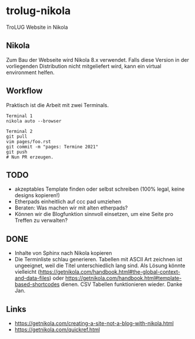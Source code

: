 # trolug-nikola
TroLUG Website in Nikola


Nikola
------
Zum Bau der Webseite wird Nikola 8.x verwendet.
Falls diese Version in der vorliegenden Distribution nicht mitgeliefert wird, kann ein virtual environment helfen.


Workflow
--------
Praktisch ist die Arbeit mit zwei Terminals.


    Terminal 1
    nikola auto --browser 

    Terminal 2
    git pull
    vim pages/foo.rst
    git commit -m "pages: Termine 2021"
    git push
    # Nun PR erzeugen.


TODO
----
* akzeptables Template finden oder selbst schreiben (100% legal, keine designs kopieren!)
* Etherpads einheitlich auf ccc pad umziehen
* Beraten: Was machen wir mit alten etherpads?
* Können wir die Blogfunktion sinnvoll einsetzen, um eine Seite pro Treffen zu verwalten?


DONE
----
* Inhalte von Sphinx nach Nikola kopieren
* Die Terminliste schlau generieren. Tabellen mit ASCII Art zeichnen ist ungeeignet, weil die Titel unterschiedlich lang sind. Als Lösung könnte vielleicht (https://getnikola.com/handbook.html#the-global-context-and-data-files) oder https://getnikola.com/handbook.html#template-based-shortcodes dienen. CSV Tabellen funktionieren wieder. Danke Jan.


Links
-----
* https://getnikola.com/creating-a-site-not-a-blog-with-nikola.html
* https://getnikola.com/quickref.html

